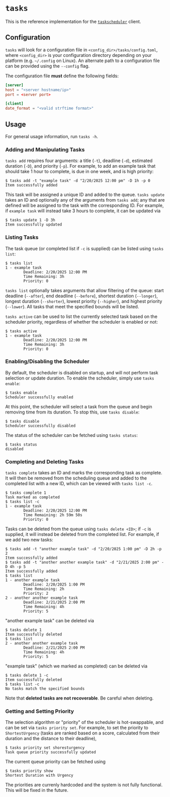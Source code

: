 # `tasks`

This is the reference implementation for the 
[`taskscheduler`](https://git.pigroy.xyz/pigroy/taskscheduler.git) client.

## Configuration

`tasks` will look for a configuration file in `<config_dir>/tasks/config.toml`,
where `<config_dir>` is your configuration directory depending on your platform
(e.g. `~/.config` on Linux). An alternate path to a configuration file can be
provided using the `--config` flag.

The configuration file **must** define the following fields:
```toml
[server]
host = "<server hostname/ip>"
port = <server port>

[client]
date_format = "<valid strftime format>"
```

## Usage

For general usage information, run `tasks -h`.

### Adding and Manipulating Tasks

`tasks add` requires four arguments: a title (`-t`), deadline (`-d`), estimated
duration (`-D`), and priority (`-p`). For example, to add an example task that 
should take 1 hour to complete, is due in one week, and is high priority:
```
$ tasks add -t "example task" -d "2/20/2025 12:00 pm" -D 1h -p 0
Item successfully added
```
This task will be assigned a unique ID and added to the queue. `tasks update` 
takes an ID and optionally any of the arguments from `tasks add`; any that are 
defined will be assigned to the task with the corresponding ID. For example, if
`example task` will instead take 3 hours to complete, it can be updated via
```
$ tasks update 1 -D 3h
Item successfully updated
```

### Listing Tasks

The task queue (or completed list if `-c` is supplied) can be listed using
`tasks list`:
```
$ tasks list
1 - example task
        Deadline: 2/20/2025 12:00 PM
        Time Remaining: 3h
        Priority: 0
```
`tasks list` optionally takes arguments that allow filtering of the queue: 
start deadline (`--after`), end deadline (`--before`), shortest duration 
(`--longer`), longest duration (`--shorter`), lowest priority (`--higher`),
and highest priority (`--lower`). All tasks that meet the specified bounds will
be listed.

`tasks active` can be used to list the currently selected task based on the
scheduler priority, regardless of whether the scheduler is enabled or not:
```
$ tasks active
1 - example task
        Deadline: 2/20/2025 12:00 PM
        Time Remaining: 3h
        Priority: 0
```

### Enabling/Disabling the Scheduler

By default, the scheduler is disabled on startup, and will not perform task
selection or update duration. To enable the scheduler, simply use `tasks 
enable`:
```
$ tasks enable
Scheduler successfully enabled
```
At this point, the scheduler will select a task from the queue and begin
removing time from its duration. To stop this, use `tasks disable`:
```
$ tasks disable
Scheduler successfully disabled
```
The status of the scheduler can be fetched using `tasks status`:
```
$ tasks status
disabled
```

### Completing and Deleting Tasks

`tasks complete` takes an ID and marks the corresponding task as complete. It 
will then be removed from the scheduling queue and added to the completed list 
with a new ID, which can be viewed with `tasks list -c`.
```
$ tasks complete 1
Task marked as completed
$ tasks list -c
1 - example task
        Deadline: 2/20/2025 12:00 PM
        Time Remaining: 2h 59m 50s
        Priority: 0
```
Tasks can be deleted from the queue using `tasks delete <ID>`; if `-c` is
supplied, it will instead be deleted from the completed list. For example, if
we add two new tasks:
```
$ tasks add -t "another example task" -d "2/20/2025 1:00 pm" -D 2h -p 2
Item successfully added
$ tasks add -t "another another example task" -d "2/21/2025 2:00 pm" -D 4h -p 5
Item successfully added
$ tasks list
1 - another example task
        Deadline: 2/20/2025 1:00 PM
        Time Remaining: 2h
        Priority: 2
2 - another another example task
        Deadline: 2/21/2025 2:00 PM
        Time Remaining: 4h
        Priority: 5
```
"another example task" can be deleted via
```
$ tasks delete 1
Item successfully deleted
$ tasks list
2 - another another example task
        Deadline: 2/21/2025 2:00 PM
        Time Remaining: 4h
        Priority: 5
```
"example task" (which we marked as completed) can be deleted via
```
$ tasks delete 1 -c
Item successfully deleted
$ tasks list -c
No tasks match the specified bounds
```
Note that **deleted tasks are not recoverable**. Be careful when deleting.

### Getting and Setting Priority

The selection algorithm or "priority" of the scheduler is hot-swappable, and
can be set via `tasks priority set`. For example, to set the priority to 
`ShortestUrgency` (tasks are ranked based on a score, calculated from their
duration and the distance to their deadline),
```
$ tasks priority set shoresturgency
Task queue priority successfully updated
```
The current queue priority can be fetched using
```
$ tasks priority show
Shortest Duration with Urgency
```
The priorities are currenly hardcoded and the system is not fully functional.
This will be fixed in the future.
